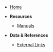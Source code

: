 - [Home](/)  
- **Resources**
  - [Manuals](pages/MANUALS.md)

- **Data & References**
  - [External Links](research/resources.md)
